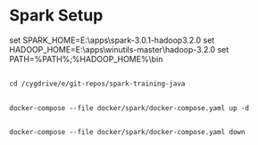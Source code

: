 # Spark Setup 
set SPARK_HOME=E:\apps\spark-3.0.1-hadoop3.2.0
set HADOOP_HOME=E:\apps\winutils-master\hadoop-3.2.0
set PATH=%PATH%;%HADOOP_HOME%\bin

## 
    cd /cygdrive/e/git-repos/spark-training-java

##
    docker-compose --file docker/spark/docker-compose.yaml up -d

##
    docker-compose --file docker/spark/docker-compose.yaml down
